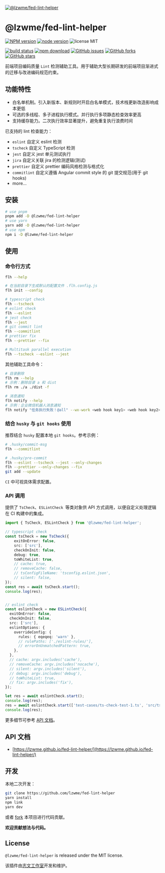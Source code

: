 [![@lzwme/fed-lint-helper](https://nodei.co/npm/@lzwme/fed-lint-helper.png)][npm-url]

# @lzwme/fed-lint-helper

[![NPM version][npm-badge]][npm-url]
[![node version][node-badge]][node-url]
![license MIT](https://img.shields.io/github/license/lzwme/asmd-calc)

[![build status](https://github.com/lzwme/fed-lint-helper/actions/workflows/node-ci.yml/badge.svg)](https://github.com/lzwme/fed-lint-helper/actions/workflows/node-ci.yml)
[![npm download][download-badge]][download-url]
[![GitHub issues][issues-badge]][issues-url]
[![GitHub forks][forks-badge]][forks-url]
[![GitHub stars][stars-badge]][stars-url]

前端项目编码质量 `Lint` 检测辅助工具。用于辅助大型长期研发的前端项目渐进式的迁移与改进编码规范约束。

## 功能特性

- 白名单机制。引入新版本、新规则时开启白名单模式，技术栈更新改造影响成本更低
- 可选的多线程、多子进程执行模式。并行执行多项静态检查效率更高
- 支持缓存能力。二次执行效率显著提升，避免重复执行浪费时间

已支持的 lint 检查能力：

- `eslint` 自定义 eslint 检测
- `tscheck` 自定义 TypeScript 检测
- `jest` 自定义 jest 单元测试执行
- `jira` 自定义关联 jira 的检测逻辑(测试)
- `prettier` 自定义 prettier 编码风格检测与格式化
- `commitlint` 自定义遵循 Angular commit style 的 git 提交规范(用于 git hooks)
- more...

## 安装

```bash
# use pnpm
pnpm add -D @lzwme/fed-lint-helper
# use yarn
yarn add -D @lzwme/fed-lint-helper
# use npm
npm i -D @lzwme/fed-lint-helper
```

## 使用

### 命令行方式

```bash
flh --help

# 在当前目录下生成默认的配置文件 .flh.config.js
flh init --config

# typescript check
flh --tscheck
# eslint check
flh --eslint
# jest check
flh --jest
# git commit lint
flh --commitlint
# prettier fix
flh --prettier --fix

# Multitask parallel execution
flh --tscheck --eslint --jest
```

其他辅助工具命令：

```bash
# 目录删除
flh rm --help
# 示例：删除目录 a 和 dist
flh rm ./a ./dist -f

# 消息通知
flh notify --help
# 示例：企业微信机器人消息通知
flh notify "任务执行失败！@all" --wx-work <web hook key1> <web hook key2>
```

### 结合 `husky` 与 `git hooks` 使用

推荐结合 `husky` 配置本地 `git hooks`。参考示例：

```bash
# .husky/commit-msg
flh --commitlint

# .husky/pre-commit
flh --eslint --tscheck --jest --only-changes
flh --prettier --only-changes --fix
git add --update
```

`CI` 中可视具体需求配置。

### API 调用

提供了 `TsCheck`、`ESLintCheck `等类对象供 API 方式调用，以便自定义处理逻辑在 CI 构建中的集成。

```ts
import { TsCheck, ESLintCheck } from '@lzwme/fed-lint-helper';

// typescript check
const tsCheck = new TsCheck({
    exitOnError: false,
    src: ['src'],
    checkOnInit: false,
    debug: true,
    toWhiteList: true,
    // cache: true,
    // removeCache: false,
    // tsConfigFileName: 'tsconfig.eslint.json',
    // silent: false,
});
const res = await tsCheck.start();
console.log(res);


// eslint check
const eslintCheck = new ESLintCheck({
  exitOnError: false,
  checkOnInit: false,
  src: ['src'],
  eslintOptions: {
    overrideConfig: {
      rules: { eqeqeq: 'warn' },
      // rulePaths: ['./eslint-rules/'],
      // errorOnUnmatchedPattern: true,
    },
  },
  // cache: argv.includes('cache'),
  // removeCache: argv.includes('nocache'),
  // silent: argv.includes('silent'),
  // debug: argv.includes('debug'),
  // toWhiteList: true,
  // fix: argv.includes('fix'),
});

let res = await eslintCheck.start();
console.log(res);
res = await eslintCheck.start(['test-cases/ts-check-test-1.ts', 'src/ts-check.ts']);
console.log(res);
```

更多细节可参考 [API 文档](https://lzw.me/doc/fed-lint-helper)。

## API 文档

- [https://lzwme.github.io/fed-lint-helper/](https://lzwme.github.io/fed-lint-helper/)

## 开发

本地二次开发：

```bash
git clone https://github.com/lzwme/fed-lint-helper
yarn install
npm link
yarn dev
```

或者 [fork]() 本项目进行代码贡献。

**欢迎贡献想法与代码。**

## License

`@lzwme/fed-lint-helper` is released under the MIT license.

该插件由[志文工作室](https://lzw.me)开发和维护。


[stars-badge]: https://img.shields.io/github/stars/lzwme/fed-lint-helper.svg
[stars-url]: https://github.com/lzwme/fed-lint-helper/stargazers
[forks-badge]: https://img.shields.io/github/forks/lzwme/fed-lint-helper.svg
[forks-url]: https://github.com/lzwme/fed-lint-helper/network
[issues-badge]: https://img.shields.io/github/issues/lzwme/fed-lint-helper.svg
[issues-url]: https://github.com/lzwme/fed-lint-helper/issues
[npm-badge]: https://img.shields.io/npm/v/@lzwme/fed-lint-helper.svg?style=flat-square
[npm-url]: https://npmjs.org/package/@lzwme/fed-lint-helper
[node-badge]: https://img.shields.io/badge/node.js-%3E=_14.0.0-green.svg?style=flat-square
[node-url]: https://nodejs.org/download/
[download-badge]: https://img.shields.io/npm/dm/@lzwme/fed-lint-helper.svg?style=flat-square
[download-url]: https://npmjs.org/package/@lzwme/fed-lint-helper
[bundlephobia-url]: https://bundlephobia.com/result?p=@lzwme/fed-lint-helper@latest
[bundlephobia-badge]: https://badgen.net/bundlephobia/minzip/@lzwme/fed-lint-helper@latest
